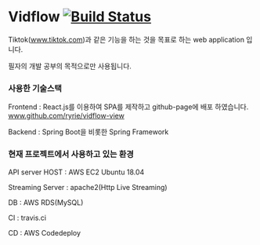 # Vidflow [![Build Status](https://travis-ci.org/ryrie/vidflow.svg?branch=master)](https://travis-ci.org/ryrie/vidflow)


Tiktok(www.tiktok.com)과 같은 기능을 하는 것을 목표로 하는 web application 입니다.

필자의 개발 공부의 목적으로만 사용됩니다. 

### 사용한 기술스택

Frontend : React.js를 이용하여 SPA를 제작하고 github-page에 배포 하였습니다.  www.github.com/ryrie/vidflow-view

Backend : Spring Boot을 비롯한 Spring Framework


### 현재 프로젝트에서 사용하고 있는 환경

API server HOST : AWS EC2 Ubuntu 18.04

Streaming Server : apache2(Http Live Streaming)

DB : AWS RDS(MySQL)

CI : travis.ci

CD : AWS Codedeploy
